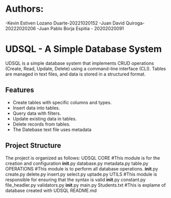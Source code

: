 # Authors: 
-Kevin Estiven Lozano Duarte-20221020152
-Juan David Quiroga-20222020206
-Juan Pablo Borja Espitia - 20202020091

# UDSQL - A Simple Database System

UDSQL is a simple database system that implements CRUD operations (Create, Read, Update, Delete) using a command-line interface (CLI). Tables are managed in text files, and data is stored in a structured format.

## Features

- Create tables with specific columns and types.
- Insert data into tables.
- Query data with filters.
- Update existing data in tables.
- Delete records from tables.
- The Datebase text file uses metadata

## Project Structure

The project is organized as follows:
        UDSQL
            CORE #This module is for the creation and configuration
                __init__.py
                database.py
                metadata.py
                table.py
            OPERATIONS #This module is to perform all database operations. 
                __init__.py
                create.py
                delete.py
                insert.py
                select.py
                uptade.py
            UTILS #This module is responsible for ensuring that the syntax is valid 
                __init__.py
                constant.py
                file_headler.py
                validators.py
            __init__.py
            main.py
        Students.txt #This is explame of database created with UDSQL
        README.md
